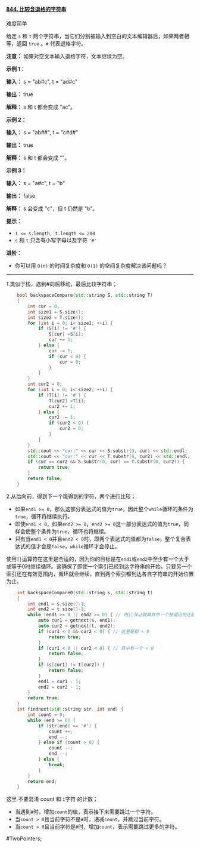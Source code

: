 #### [844. 比较含退格的字符串](https://leetcode.cn/problems/backspace-string-compare/)

难度简单

给定 `s` 和 `t` 两个字符串，当它们分别被输入到空白的文本编辑器后，如果两者相等，返回 `true` 。`#` 代表退格字符。

**注意：** 如果对空文本输入退格字符，文本继续为空。

**示例 1：**

**输入：** s = "ab#c", t = "ad#c"

**输出：** true

**解释：** s 和 t 都会变成 "ac"。

**示例 2：**

**输入：** s = "ab##", t = "c#d#"

**输出：** true

**解释：** s 和 t 都会变成 ""。

**示例 3：**

**输入：** s = "a#c", t = "b"

**输出：** false

**解释：** s 会变成 "c"，但 t 仍然是 "b"。

**提示：**

-   `1 <= s.length, t.length <= 200`
-   `s` 和 `t` 只含有小写字母以及字符 `'#'`

**进阶：**

-   你可以用 `O(n)` 的时间复杂度和 `O(1)` 的空间复杂度解决该问题吗？
---- ----
1.类似于栈，遇到#向后移动，最后比较字符串；
```cpp //传统方法
    bool backspaceCompare(std::string S, std::string T)
    {
        int cur = 0;
        int size1 = S.size();
        int size2 = T.size();
        for (int i = 0; i< size1; ++i) {
            if (S[i] != '#') {
                S[cur] =S[i];
                cur += 1;
            } else {
                cur -= 1;
                if (cur < 0) {
                    cur = 0;
                }
            }
        }
        int cur2 = 0;
        for (int i = 0; i< size2; ++i) {
            if (T[i] != '#') {
                T[cur2] =T[i];
                cur2 += 1;
            } else {
                cur2 -= 1;
                if (cur2 < 0) {
                    cur2 = 0;
                }
            }
        }
        std::cout << "cur:" << cur << S.substr(0, cur) << std::endl;
        std::cout << "cur:" << cur << T.substr(0, cur2) << std::endl;
        if (cur == cur2 && S.substr(0, cur) == T.substr(0, cur2)) {
            return true;
        }
        return false;
    }
```

2.从后向前，得到下一个能得到的字符，两个进行比较；

- 如果`end1 >= 0`，那么这部分表达式的值为`true`，因此整个`while`循环的条件为`true`，循环将继续执行。
- 即使`end1 < 0`，如果`end2 >= 0`，`end2 >= 0`这一部分表达式的值为`true`，同样会使整个条件为`true`，循环也将继续。
- 只有当`end1 < 0`并且`end2 < 0`时，即两个表达式的值都为`false`，整个复合表达式的值才会是`false`，`while`循环才会停止。

使用`||`运算符在这里是合适的，因为你的目标是在`end1`或`end2`中至少有一个大于或等于0时继续循环。这确保了即使一个索引已经到达字符串的开始，只要另一个索引还在有效范围内，循环就会继续，直到两个索引都到达各自字符串的开始位置为止。

```cpp
    int backspaceCompare0(std::string s, std::string t)
    {
        int end1 = s.size()-1;
        int end2 = t.size()-1;
        while (end1 >= 0 || end2 >= 0) { // 用||保证就算其中一个被遍历完还能继续
            auto cur1 = getnext(s, end1);
            auto cur2 = getnext(t, end2);
            if (cur1 < 0 && cur2 < 0) { // 这里是都 < 0
                return true;
            }
            if (cur1 < 0 || cur2 < 0) { // 其中有一个 < 0
                return false;
            }
            if (s[cur1] != t[cur2]) {
                return false;
            }
            end1 = cur1 - 1;
            end2 = cur2 - 1;
        }
        return true;
    }
    int findnext(std::string str, int end) {
        int count = 0;
        while (end >= 0) {
            if (str[end] == '#') {
                count ++;
                end --;
            } else if (count > 0) {
                count --;
                end --;
            } else {
                break;
            }
        }
        return end;
    }
```
这里 不要混淆 count 和 `i`字符 的计数；
- 当遇到`#`时，增加`count`的值，表示接下来需要跳过一个字符。
- 当`count > 0`且当前字符不是`#`时，递减`count`，并跳过当前字符。
- 当`count > 0`且当前字符是`#`时，增加`count`，表示需要跳过更多的字符。

#TwoPointers;
